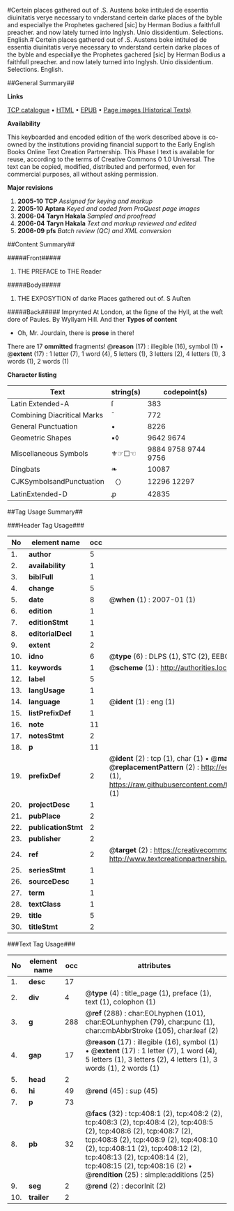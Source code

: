 #Certein places gathered out of .S. Austens boke intituled de essentia diuinitatis verye necessary to vnderstand certein darke places of the byble and especiallye the Prophetes gachered [sic] by Herman Bodius a faithfull preacher. and now lately turned into Inglysh. Unio dissidentium. Selections. English.#
Certein places gathered out of .S. Austens boke intituled de essentia diuinitatis verye necessary to vnderstand certein darke places of the byble and especiallye the Prophetes gachered [sic] by Herman Bodius a faithfull preacher. and now lately turned into Inglysh.
Unio dissidentium. Selections. English.

##General Summary##

**Links**

[TCP catalogue](http://www.ota.ox.ac.uk/tcp/)  • 
[HTML](http://tei.it.ox.ac.uk/tcp/Texts-HTML/free/A22/A22675.html)  • 
[EPUB](http://tei.it.ox.ac.uk/tcp/Texts-EPUB/free/A22/A22675.epub) • 
[Page images (Historical Texts)](https://data.historicaltexts.jisc.ac.uk/view?pubId=eebo-99836154e&pageId=eebo-99836154e-408-1)

**Availability**

This keyboarded and encoded edition of the
	       work described above is co-owned by the institutions
	       providing financial support to the Early English Books
	       Online Text Creation Partnership. This Phase I text is
	       available for reuse, according to the terms of Creative
	       Commons 0 1.0 Universal. The text can be copied,
	       modified, distributed and performed, even for
	       commercial purposes, all without asking permission.

**Major revisions**

1. __2005-10__ __TCP__ *Assigned for keying and markup*
1. __2005-10__ __Aptara__ *Keyed and coded from ProQuest page images*
1. __2006-04__ __Taryn Hakala__ *Sampled and proofread*
1. __2006-04__ __Taryn Hakala__ *Text and markup reviewed and edited*
1. __2006-09__ __pfs__ *Batch review (QC) and XML conversion*

##Content Summary##

#####Front#####

1. THE PREFACE to THE Reader

#####Body#####

1. THE EXPOSYTION of darke
Places gathered out
of. S Auſten

#####Back#####
Imprynted
At London, at the ſigne of the
Hyll, at the weſt dore of
Paules. By Wyllyam
Hill. And ther
**Types of content**

  * Oh, Mr. Jourdain, there is **prose** in there!

There are 17 **ommitted** fragments! 
 @__reason__ (17) : illegible (16), symbol (1)  •  @__extent__ (17) : 1 letter (7), 1 word (4), 5 letters (1), 3 letters (2), 4 letters (1), 3 words (1), 2 words (1)

**Character listing**


|Text|string(s)|codepoint(s)|
|---|---|---|
|Latin Extended-A|ſ|383|
|Combining             Diacritical Marks|̄|772|
|General Punctuation|•|8226|
|Geometric Shapes|▪◊|9642 9674|
|Miscellaneous Symbols|⚜☞☐☜|9884 9758 9744 9756|
|Dingbats|❧|10087|
|CJKSymbolsandPunctuation|〈〉|12296 12297|
|LatinExtended-D|ꝓ|42835|

##Tag Usage Summary##

###Header Tag Usage###

|No|element name|occ|attributes|
|---|---|---|---|
|1.|__author__|5||
|2.|__availability__|1||
|3.|__biblFull__|1||
|4.|__change__|5||
|5.|__date__|8| @__when__ (1) : 2007-01 (1)|
|6.|__edition__|1||
|7.|__editionStmt__|1||
|8.|__editorialDecl__|1||
|9.|__extent__|2||
|10.|__idno__|6| @__type__ (6) : DLPS (1), STC (2), EEBO-CITATION (1), PROQUEST (1), VID (1)|
|11.|__keywords__|1| @__scheme__ (1) : http://authorities.loc.gov/ (1)|
|12.|__label__|5||
|13.|__langUsage__|1||
|14.|__language__|1| @__ident__ (1) : eng (1)|
|15.|__listPrefixDef__|1||
|16.|__note__|11||
|17.|__notesStmt__|2||
|18.|__p__|11||
|19.|__prefixDef__|2| @__ident__ (2) : tcp (1), char (1)  •  @__matchPattern__ (2) : ([0-9\-]+):([0-9IVX]+) (1), (.+) (1)  •  @__replacementPattern__ (2) : http://eebo.chadwyck.com/downloadtiff?vid=$1&page=$2 (1), https://raw.githubusercontent.com/textcreationpartnership/Texts/master/tcpchars.xml#$1 (1)|
|20.|__projectDesc__|1||
|21.|__pubPlace__|2||
|22.|__publicationStmt__|2||
|23.|__publisher__|2||
|24.|__ref__|2| @__target__ (2) : https://creativecommons.org/publicdomain/zero/1.0/ (1), http://www.textcreationpartnership.org/docs/. (1)|
|25.|__seriesStmt__|1||
|26.|__sourceDesc__|1||
|27.|__term__|1||
|28.|__textClass__|1||
|29.|__title__|5||
|30.|__titleStmt__|2||


###Text Tag Usage###

|No|element name|occ|attributes|
|---|---|---|---|
|1.|__desc__|17||
|2.|__div__|4| @__type__ (4) : title_page (1), preface (1), text (1), colophon (1)|
|3.|__g__|288| @__ref__ (288) : char:EOLhyphen (101), char:EOLunhyphen (79), char:punc (1), char:cmbAbbrStroke (105), char:leaf (2)|
|4.|__gap__|17| @__reason__ (17) : illegible (16), symbol (1)  •  @__extent__ (17) : 1 letter (7), 1 word (4), 5 letters (1), 3 letters (2), 4 letters (1), 3 words (1), 2 words (1)|
|5.|__head__|2||
|6.|__hi__|49| @__rend__ (45) : sup (45)|
|7.|__p__|73||
|8.|__pb__|32| @__facs__ (32) : tcp:408:1 (2), tcp:408:2 (2), tcp:408:3 (2), tcp:408:4 (2), tcp:408:5 (2), tcp:408:6 (2), tcp:408:7 (2), tcp:408:8 (2), tcp:408:9 (2), tcp:408:10 (2), tcp:408:11 (2), tcp:408:12 (2), tcp:408:13 (2), tcp:408:14 (2), tcp:408:15 (2), tcp:408:16 (2)  •  @__rendition__ (25) : simple:additions (25)|
|9.|__seg__|2| @__rend__ (2) : decorInit (2)|
|10.|__trailer__|2||
